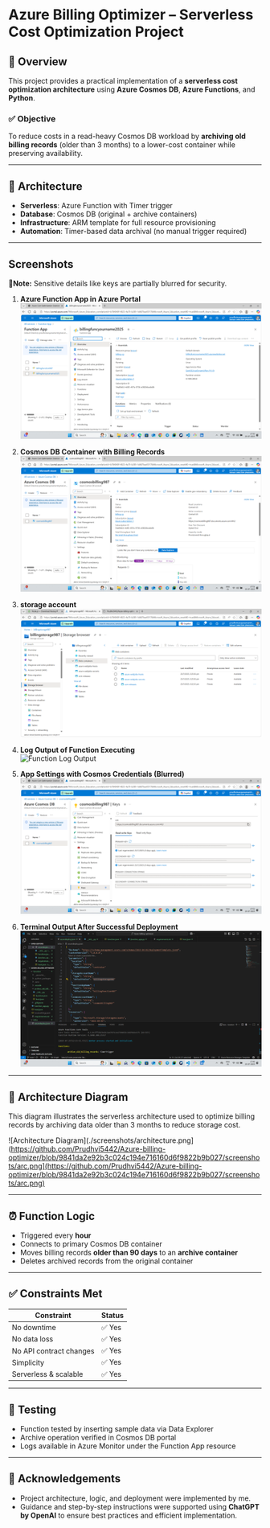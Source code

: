 # Azure Billing Optimizer – Serverless Cost Optimization Project

## 📘 Overview

This project provides a practical implementation of a **serverless cost optimization architecture** using **Azure Cosmos DB**, **Azure Functions**, and **Python**.

### ✅ Objective

To reduce costs in a read-heavy Cosmos DB workload by **archiving old billing records** (older than 3 months) to a lower-cost container while preserving availability.

---

## 🚀 Architecture

- **Serverless**: Azure Function with Timer trigger
- **Database**: Cosmos DB (original + archive containers)
- **Infrastructure**: ARM template for full resource provisioning
- **Automation**: Timer-based data archival (no manual trigger required)

---
## Screenshots

📌**Note:** Sensitive details like keys are partially blurred for security.

1. **Azure Function App in Azure Portal**  
   ![Function App in Portal](https://github.com/Prudhvi5442/Azure-billing-optimizer/blob/60a4ad551ab372756e617650182e82a1f46b3632/screenshots/Azure%20Function%20App%20in%20Azure%20Portal.png)

2. **Cosmos DB Container with Billing Records**  
   ![Cosmos DB Data](https://github.com/Prudhvi5442/Azure-billing-optimizer/blob/60a4ad551ab372756e617650182e82a1f46b3632/screenshots/Cosmos%20DB%20Container%20with%20Billing%20Records.png)

2. **storage account**  
   ![storage](https://github.com/Prudhvi5442/Azure-billing-optimizer/blob/60a4ad551ab372756e617650182e82a1f46b3632/screenshots/storage-account.png)

3. **Log Output of Function Executing**  
   ![Function Log Output](./screenshots/function-logs.png)

4. **App Settings with Cosmos Credentials (Blurred)**  
   ![App Settings](https://github.com/Prudhvi5442/Azure-billing-optimizer/blob/60a4ad551ab372756e617650182e82a1f46b3632/screenshots/App%20Settings%20with%20Cosmos%20Credentials%20(Blurred).png)

5. **Terminal Output After Successful Deployment**  
   ![Terminal Output](https://github.com/Prudhvi5442/Azure-billing-optimizer/blob/60a4ad551ab372756e617650182e82a1f46b3632/screenshots/Terminal%20Output%20After%20Successful%20Deployment.png)

---

## 🧱 Architecture Diagram

This diagram illustrates the serverless architecture used to optimize billing records by archiving data older than 3 months to reduce storage cost.

![Architecture Diagram](./screenshots/architecture.png](https://github.com/Prudhvi5442/Azure-billing-optimizer/blob/9841da2e92b3c024c194e716160d6f9822b9b027/screenshots/arc.png](https://github.com/Prudhvi5442/Azure-billing-optimizer/blob/9841da2e92b3c024c194e716160d6f9822b9b027/screenshots/arc.png)


---

## ⏰ Function Logic

- Triggered every **hour**
- Connects to primary Cosmos DB container
- Moves billing records **older than 90 days** to an **archive container**
- Deletes archived records from the original container

---

## ✅ Constraints Met

| Constraint                  | Status  |
|----------------------------|---------|
| No downtime                | ✅ Yes  |
| No data loss               | ✅ Yes  |
| No API contract changes    | ✅ Yes  |
| Simplicity                 | ✅ Yes  |
| Serverless & scalable      | ✅ Yes  |

---

## 🧪 Testing

- Function tested by inserting sample data via Data Explorer
- Archive operation verified in Cosmos DB portal
- Logs available in Azure Monitor under the Function App resource

---
## 🤝 Acknowledgements

- Project architecture, logic, and deployment were implemented by me.
- Guidance and step-by-step instructions were supported using **ChatGPT by OpenAI** to ensure best practices and efficient implementation.
